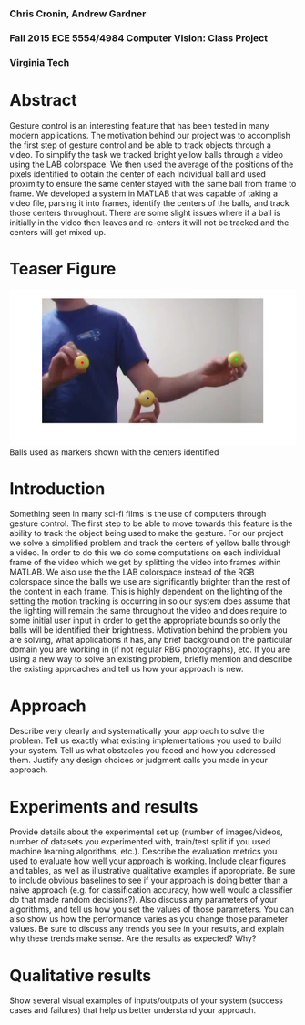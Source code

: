 ### Chris Cronin, Andrew Gardner
### Fall 2015 ECE 5554/4984 Computer Vision: Class Project
### Virginia Tech
  
# Abstract
Gesture control is an interesting feature that has been tested in many modern applications. The motivation behind our project was to accomplish the first step of gesture control and be able to track objects through a video. To simplify the task we tracked bright yellow balls through a video using the LAB colorspace. We then used the average of the positions of the pixels identified to obtain the center of each individual ball and used proximity to ensure the same center stayed with the same ball from frame to frame. We developed a system in MATLAB that was capable of taking a video file, parsing it into frames, identify the centers of the balls, and track those centers throughout. There are some slight issues where if a ball is initially in the video then leaves and re-enters it will not be tracked and the centers will get mixed up.

# Teaser Figure
![Balls with centers tracked](images/teaser.png)
Balls used as markers shown with the centers identified

# Introduction
Something seen in many sci-fi films is the use of computers through gesture control. The first step to be able to move towards this feature is the ability to track the object being used to make the gesture. For our project we solve a simplified problem and track the centers of yellow balls through a video. In order to do this we do some computations on each individual frame of the video which we get by splitting the video into frames within MATLAB. We also use the the LAB colorspace instead of the RGB colorspace since the balls we use are significantly brighter than the rest of the content in each frame. This is highly dependent on the lighting of the setting the motion tracking is occurring in so our system does assume that the lighting will remain the same throughout the video and does require to some initial user input in order to get the appropriate bounds so only the balls will be identified their brightness. Motivation behind the problem you are solving, what applications it has, any brief background on the particular domain you are working in (if not regular RBG photographs), etc. If you are using a new way to solve an existing problem, briefly mention and describe the existing approaches and tell us how your approach is new.

# Approach
Describe very clearly and systematically your approach to solve the problem. Tell us exactly what existing implementations you used to build your system. Tell us what obstacles you faced and how you addressed them. Justify any design choices or judgment calls you made in your approach. 

# Experiments and results
Provide details about the experimental set up (number of images/videos, number of datasets you experimented with, train/test split if you used machine learning algorithms, etc.). Describe the evaluation metrics you used to evaluate how well your approach is working. Include clear figures and tables, as well as illustrative qualitative examples if appropriate. Be sure to include obvious baselines to see if your approach is doing better than a naive approach (e.g. for classification accuracy, how well would a classifier do that made random decisions?). Also discuss any parameters of your algorithms, and tell us how you set the values of those parameters. You can also show us how the performance varies as you change those parameter values. Be sure to discuss any trends you see in your results, and explain why these trends make sense. Are the results as expected? Why?

# Qualitative results
Show several visual examples of inputs/outputs of your system (success cases and failures) that help us better understand your approach. 
